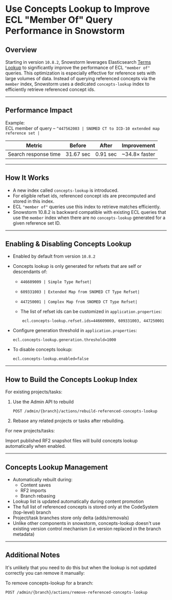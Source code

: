 
# Use Concepts Lookup to Improve ECL "Member Of" Query Performance in Snowstorm

## Overview

Starting in version `10.8.2`, Snowstorm leverages Elasticsearch [Terms Lookup](https://www.elastic.co/docs/reference/query-languages/query-dsl/query-dsl-terms-query#query-dsl-terms-lookup) to significantly improve the performance of ECL `"member of"` queries.
This optimization is especially effective for reference sets with large volumes of data. Instead of querying referenced concepts via the `member` index,
Snowstorm uses a dedicated `concepts-lookup` index to efficiently retrieve referenced concept ids.

---

## Performance Impact

Example:  
ECL member of query – `^447562003 | SNOMED CT to ICD-10 extended map reference set |`

| Metric               | Before       | After        | Improvement      |
|----------------------|--------------|--------------|------------------|
| Search response time | 31.67 sec    | 0.91 sec     | ~34.8× faster    |

---

## How It Works

- A new index called `concepts-lookup` is introduced.
- For eligible refset ids, referenced concept ids are precomputed and stored in this index.
- ECL `"member of"` queries use this index to retrieve matches efficiently.
- Snowstorm 10.8.2 is backward compatible with existing ECL queries that use the `member` index when there are no `concepts-lookup` generated for a given reference set ID.

---

## Enabling & Disabling Concepts Lookup

- Enabled by default from version `10.8.2`
- Concepts lookup is only generated for refsets that are self or descendants of:

  - `446609009 | Simple Type Refset|`
  - `609331003 | Extended Map from SNOMED CT Type Refset|`
  - `447250001 | Complex Map from SNOMED CT Type Refset|`

  - The list of refset ids can be customized in `application.properties`:
  ```properties
      ecl.concepts-lookup.refset.ids=446609009, 609331003, 447250001
  ```
  
- Configure generation threshold in `application.properties`:
  ```properties
  ecl.concepts-lookup.generation.threshold=1000
  ```

- To disable concepts lookup:
  ```properties
  ecl.concepts-lookup.enabled=false
  ```

---

## How to Build the Concepts Lookup Index

For existing projects/tasks:

1. Use the Admin API to rebuild
   ```
   POST /admin/{branch}/actions/rebuild-referenced-concepts-lookup
   ```
2. Rebase any related projects or tasks after rebuilding. 

For new projects/tasks:

Import published RF2 snapshot files will build concepts lookup automatically when enabled.

---

## Concepts Lookup Management
- Automatically rebuilt during:
  - Content saves
  - RF2 imports
  - Branch rebasing
- Lookup list is updated automatically during content promotion
- The full list of referenced concepts is stored only at the CodeSystem (top-level) branch
- Project/task branches store only delta (adds/removals)
- Unlike other components in snowstorm, concepts-lookup doesn't use existing version control mechanism (i.e version replaced in the branch metadata)
---

## Additional Notes

It's unlikely that you need to do this but when the lookup is not updated correctly you can remove it manually:

To remove concepts-lookup for a branch:
```
POST /admin/{branch}/actions/remove-referenced-concepts-lookup
```

